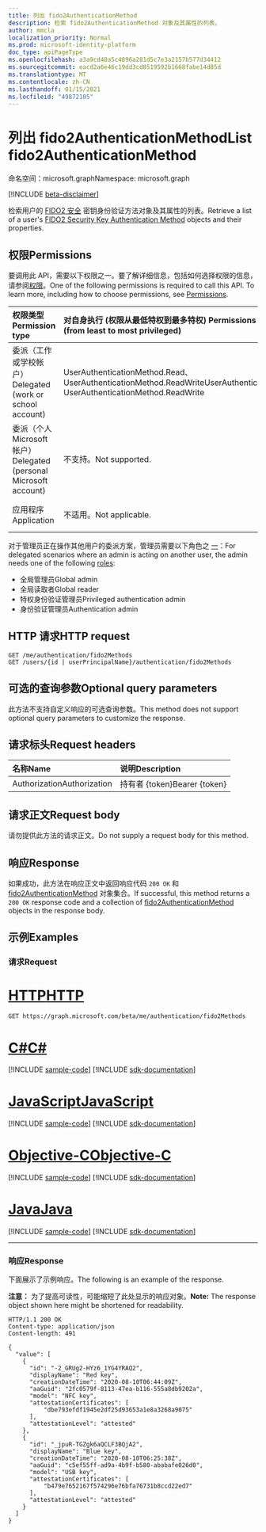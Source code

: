 ```yaml
---
title: 列出 fido2AuthenticationMethod
description: 检索 fido2AuthenticationMethod 对象及其属性的列表。
author: mmcla
localization_priority: Normal
ms.prod: microsoft-identity-platform
doc_type: apiPageType
ms.openlocfilehash: a3a9cd40a5c4896a281d5c7e3a2157b577d34412
ms.sourcegitcommit: eacd2a6e46c19dd3cd8519592b1668fabe14d85d
ms.translationtype: MT
ms.contentlocale: zh-CN
ms.lasthandoff: 01/15/2021
ms.locfileid: "49872105"
---
```

# <a name="list-fido2authenticationmethod"></a><span data-ttu-id="6703e-103">列出 fido2AuthenticationMethod</span><span class="sxs-lookup"><span data-stu-id="6703e-103">List fido2AuthenticationMethod</span></span>
<span data-ttu-id="6703e-104">命名空间：microsoft.graph</span><span class="sxs-lookup"><span data-stu-id="6703e-104">Namespace: microsoft.graph</span></span>

[!INCLUDE [beta-disclaimer](../../includes/beta-disclaimer.md)]

<span data-ttu-id="6703e-105">检索用户的 [FIDO2 安全](../resources/fido2authenticationmethod.md) 密钥身份验证方法对象及其属性的列表。</span><span class="sxs-lookup"><span data-stu-id="6703e-105">Retrieve a list of a user's [FIDO2 Security Key Authentication Method](../resources/fido2authenticationmethod.md) objects and their properties.</span></span>

## <a name="permissions"></a><span data-ttu-id="6703e-106">权限</span><span class="sxs-lookup"><span data-stu-id="6703e-106">Permissions</span></span>
<span data-ttu-id="6703e-p101">要调用此 API，需要以下权限之一。要了解详细信息，包括如何选择权限的信息，请参阅[权限](/graph/permissions-reference)。</span><span class="sxs-lookup"><span data-stu-id="6703e-p101">One of the following permissions is required to call this API. To learn more, including how to choose permissions, see [Permissions](/graph/permissions-reference).</span></span>

|<span data-ttu-id="6703e-109">权限类型</span><span class="sxs-lookup"><span data-stu-id="6703e-109">Permission type</span></span>|<span data-ttu-id="6703e-110">对自身执行 (权限从最低特权到最多特权) </span><span class="sxs-lookup"><span data-stu-id="6703e-110">Permissions acting on self (from least to most privileged)</span></span>|<span data-ttu-id="6703e-111">对他人的操作权限 (权限从最低特权级别) </span><span class="sxs-lookup"><span data-stu-id="6703e-111">Permissions acting on others (from least to most privileged)</span></span>|
|:---|:---|:--|
| <span data-ttu-id="6703e-112">委派（工作或学校帐户）</span><span class="sxs-lookup"><span data-stu-id="6703e-112">Delegated (work or school account)</span></span>     | <span data-ttu-id="6703e-113">UserAuthenticationMethod.Read、UserAuthenticationMethod.ReadWrite</span><span class="sxs-lookup"><span data-stu-id="6703e-113">UserAuthenticationMethod.Read, UserAuthenticationMethod.ReadWrite</span></span> | <span data-ttu-id="6703e-114">UserAuthenticationMethod.Read.All、UserAuthenticationMethod.ReadWrite.All</span><span class="sxs-lookup"><span data-stu-id="6703e-114">UserAuthenticationMethod.Read.All, UserAuthenticationMethod.ReadWrite.All</span></span> |
| <span data-ttu-id="6703e-115">委派（个人 Microsoft 帐户）</span><span class="sxs-lookup"><span data-stu-id="6703e-115">Delegated (personal Microsoft account)</span></span> | <span data-ttu-id="6703e-116">不支持。</span><span class="sxs-lookup"><span data-stu-id="6703e-116">Not supported.</span></span> | <span data-ttu-id="6703e-117">不支持。</span><span class="sxs-lookup"><span data-stu-id="6703e-117">Not supported.</span></span> |
| <span data-ttu-id="6703e-118">应用程序</span><span class="sxs-lookup"><span data-stu-id="6703e-118">Application</span></span>                            | <span data-ttu-id="6703e-119">不适用。</span><span class="sxs-lookup"><span data-stu-id="6703e-119">Not applicable.</span></span> | <span data-ttu-id="6703e-120">UserAuthenticationMethod.Read.All、UserAuthenticationMethod.ReadWrite.All</span><span class="sxs-lookup"><span data-stu-id="6703e-120">UserAuthenticationMethod.Read.All, UserAuthenticationMethod.ReadWrite.All</span></span> |

<span data-ttu-id="6703e-121">对于管理员正在操作其他用户的委派方案，管理员需要以下角色之 [一](/azure/active-directory/users-groups-roles/directory-assign-admin-roles#available-roles)：</span><span class="sxs-lookup"><span data-stu-id="6703e-121">For delegated scenarios where an admin is acting on another user, the admin needs one of the following [roles](/azure/active-directory/users-groups-roles/directory-assign-admin-roles#available-roles):</span></span>

* <span data-ttu-id="6703e-122">全局管理员</span><span class="sxs-lookup"><span data-stu-id="6703e-122">Global admin</span></span>
* <span data-ttu-id="6703e-123">全局读取者</span><span class="sxs-lookup"><span data-stu-id="6703e-123">Global reader</span></span>
* <span data-ttu-id="6703e-124">特权身份验证管理员</span><span class="sxs-lookup"><span data-stu-id="6703e-124">Privileged authentication admin</span></span>
* <span data-ttu-id="6703e-125">身份验证管理员</span><span class="sxs-lookup"><span data-stu-id="6703e-125">Authentication admin</span></span>

## <a name="http-request"></a><span data-ttu-id="6703e-126">HTTP 请求</span><span class="sxs-lookup"><span data-stu-id="6703e-126">HTTP request</span></span>

<!-- {
  "blockType": "ignored"
}
-->
``` http
GET /me/authentication/fido2Methods
GET /users/{id | userPrincipalName}/authentication/fido2Methods
```

## <a name="optional-query-parameters"></a><span data-ttu-id="6703e-127">可选的查询参数</span><span class="sxs-lookup"><span data-stu-id="6703e-127">Optional query parameters</span></span>
<span data-ttu-id="6703e-128">此方法不支持自定义响应的可选查询参数。</span><span class="sxs-lookup"><span data-stu-id="6703e-128">This method does not support optional query parameters to customize the response.</span></span>

## <a name="request-headers"></a><span data-ttu-id="6703e-129">请求标头</span><span class="sxs-lookup"><span data-stu-id="6703e-129">Request headers</span></span>
|<span data-ttu-id="6703e-130">名称</span><span class="sxs-lookup"><span data-stu-id="6703e-130">Name</span></span>|<span data-ttu-id="6703e-131">说明</span><span class="sxs-lookup"><span data-stu-id="6703e-131">Description</span></span>|
|:---|:---|
|<span data-ttu-id="6703e-132">Authorization</span><span class="sxs-lookup"><span data-stu-id="6703e-132">Authorization</span></span>|<span data-ttu-id="6703e-133">持有者 {token}</span><span class="sxs-lookup"><span data-stu-id="6703e-133">Bearer {token}</span></span>|

## <a name="request-body"></a><span data-ttu-id="6703e-134">请求正文</span><span class="sxs-lookup"><span data-stu-id="6703e-134">Request body</span></span>
<span data-ttu-id="6703e-135">请勿提供此方法的请求正文。</span><span class="sxs-lookup"><span data-stu-id="6703e-135">Do not supply a request body for this method.</span></span>

## <a name="response"></a><span data-ttu-id="6703e-136">响应</span><span class="sxs-lookup"><span data-stu-id="6703e-136">Response</span></span>

<span data-ttu-id="6703e-137">如果成功，此方法在响应正文中返回响应代码 `200 OK` 和 [fido2AuthenticationMethod](../resources/fido2authenticationmethod.md) 对象集合。</span><span class="sxs-lookup"><span data-stu-id="6703e-137">If successful, this method returns a `200 OK` response code and a collection of [fido2AuthenticationMethod](../resources/fido2authenticationmethod.md) objects in the response body.</span></span>

## <a name="examples"></a><span data-ttu-id="6703e-138">示例</span><span class="sxs-lookup"><span data-stu-id="6703e-138">Examples</span></span>

### <a name="request"></a><span data-ttu-id="6703e-139">请求</span><span class="sxs-lookup"><span data-stu-id="6703e-139">Request</span></span>

# <a name="http"></a>[<span data-ttu-id="6703e-140">HTTP</span><span class="sxs-lookup"><span data-stu-id="6703e-140">HTTP</span></span>](#tab/http)
<!-- {
  "blockType": "request",
  "name": "get_fido2authenticationmethod"
}
-->
``` http
GET https://graph.microsoft.com/beta/me/authentication/fido2Methods
```
# <a name="c"></a>[<span data-ttu-id="6703e-141">C#</span><span class="sxs-lookup"><span data-stu-id="6703e-141">C#</span></span>](#tab/csharp)
[!INCLUDE [sample-code](../includes/snippets/csharp/get-fido2authenticationmethod-csharp-snippets.md)]
[!INCLUDE [sdk-documentation](../includes/snippets/snippets-sdk-documentation-link.md)]

# <a name="javascript"></a>[<span data-ttu-id="6703e-142">JavaScript</span><span class="sxs-lookup"><span data-stu-id="6703e-142">JavaScript</span></span>](#tab/javascript)
[!INCLUDE [sample-code](../includes/snippets/javascript/get-fido2authenticationmethod-javascript-snippets.md)]
[!INCLUDE [sdk-documentation](../includes/snippets/snippets-sdk-documentation-link.md)]

# <a name="objective-c"></a>[<span data-ttu-id="6703e-143">Objective-C</span><span class="sxs-lookup"><span data-stu-id="6703e-143">Objective-C</span></span>](#tab/objc)
[!INCLUDE [sample-code](../includes/snippets/objc/get-fido2authenticationmethod-objc-snippets.md)]
[!INCLUDE [sdk-documentation](../includes/snippets/snippets-sdk-documentation-link.md)]

# <a name="java"></a>[<span data-ttu-id="6703e-144">Java</span><span class="sxs-lookup"><span data-stu-id="6703e-144">Java</span></span>](#tab/java)
[!INCLUDE [sample-code](../includes/snippets/java/get-fido2authenticationmethod-java-snippets.md)]
[!INCLUDE [sdk-documentation](../includes/snippets/snippets-sdk-documentation-link.md)]

---



### <a name="response"></a><span data-ttu-id="6703e-145">响应</span><span class="sxs-lookup"><span data-stu-id="6703e-145">Response</span></span>
<span data-ttu-id="6703e-146">下面展示了示例响应。</span><span class="sxs-lookup"><span data-stu-id="6703e-146">The following is an example of the response.</span></span>

<span data-ttu-id="6703e-147">**注意：** 为了提高可读性，可能缩短了此处显示的响应对象。</span><span class="sxs-lookup"><span data-stu-id="6703e-147">**Note:** The response object shown here might be shortened for readability.</span></span>
<!-- {
  "blockType": "response",
  "truncated": true,
  "@odata.type": "Collection(microsoft.graph.fido2AuthenticationMethod)"
}
-->
``` http
HTTP/1.1 200 OK
Content-type: application/json
Content-length: 491

{
  "value": [
    {
      "id": "-2_GRUg2-HYz6_1YG4YRAQ2",
      "displayName": "Red key",
      "creationDateTime": "2020-08-10T06:44:09Z",
      "aaGuid": "2fc0579f-8113-47ea-b116-555a8db9202a",
      "model": "NFC key",
      "attestationCertificates": [
          "dbe793efdf1945e2df25d93653a1e8a3268a9075"
      ],
      "attestationLevel": "attested"
    },
    {
      "id": "_jpuR-TGZgk6aQCLF3BQjA2",
      "displayName": "Blue key",
      "creationDateTime": "2020-08-10T06:25:38Z",
      "aaGuid": "c5ef55ff-ad9a-4b9f-b580-ababafe026d0",
      "model": "USB key",
      "attestationCertificates": [
          "b479e7652167f574296e76bfa76731b8ccd22ed7"
      ],
      "attestationLevel": "attested"
    }
  ]
}
```

